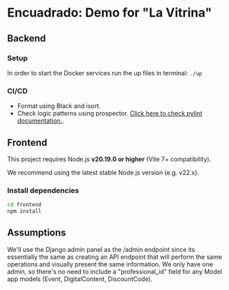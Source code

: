 # Encuadrado: Demo for "La Vitrina"

## Backend

### Setup

In order to start the Docker services run the up files in terminal: `./up`

### CI/CD

- Format using Black and isort.
- Check logic patterns using prospector. [Click here to check pylint documentation.](https://pylint.pycqa.org/en/latest/user_guide/messages/index.html).

## Frontend

This project requires Node.js **v20.19.0 or higher** (Vite 7+ compatibility).

We recommend using the latest stable Node.js version (e.g. v22.x).

### Install dependencies

```bash
cd frontend
npm install
```

## Assumptions

We'll use the Django admin panel as the /admin endpoint since its essentially the same as creating an API endpoint that will perform the same operations and visually present the same information.
We only have one admin, so there's no need to include a "professional_id" field for any Model app models (Event, DigitalContent, DiscountCode).
